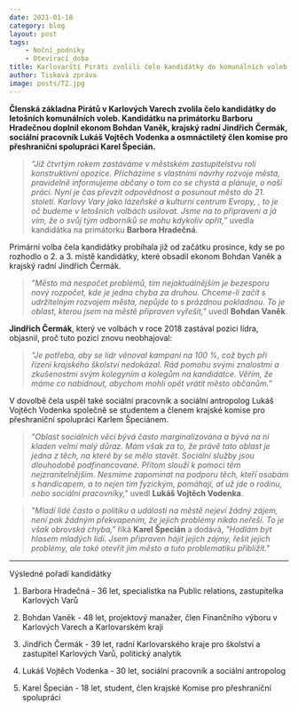 ```yaml
---
date: 2021-01-18
category: blog
layout: post
tags:
    - Noční_podniky
    - Otevírací_doba
title: Karlovarští Piráti zvolili čelo kandidátky do komunálních voleb
author: Tisková zpráva
image: posts/TZ.jpg
---
```


**Členská základna Pirátů v Karlových Varech zvolila čelo kandidátky do letošních komunálních voleb. Kandidátku na primátorku Barboru Hradečnou doplnil ekonom Bohdan Vaněk, krajský radní Jindřich Čermák, sociální pracovník Lukáš Vojtěch Vodenka a osmnáctiletý člen komise pro přeshraniční spolupráci Karel Špecián.**

  

>*“Již čtvrtým rokem zastáváme v městském zastupitelstvu roli konstruktivní opozice. Přicházíme s vlastními návrhy rozvoje města, pravidelně informujeme občany o tom co se chystá a plánuje, o naší práci. Nyní je čas převzít odpovědnost a posunout město do 21. století. Karlovy Vary jako lázeňské a kulturní centrum Evropy, , to je oč budeme v letošních volbách usilovat. Jsme na to připraveni a já vím, že o svůj tým odborníků se mohu kdykoliv opřít,”* 
uvedla kandidátka na primátorku **Barbora Hradečná**.

  

Primární volba čela kandidátky probíhala již od začátku prosince, kdy se po rozhodlo o 2. a 3. místě kandidátky, které obsadil ekonom Bohdan Vaněk a krajský radní Jindřich Čermák.

  

>*"Město má nespočet problémů, tím nejaktuálnějším je bezesporu nový rozpočet, kde je jedna chyba za druhou. Chceme-li začít s udržitelným rozvojem města, nepůjde to s prázdnou pokladnou. To je oblast, kterou jsem na městě připraven vyřešit,"* 
uvedl **Bohdan Vaněk**.

  

**Jindřich Čermák**, který ve volbách v roce 2018 zastával pozici lídra, objasnil, proč tuto pozici znovu neobhajoval: 
>*“Je potřeba, aby se lídr věnoval kampani na 100 %, což bych při řízení krajského školství nedokázal. Rád pomohu svými znalostmi a zkušenostmi svým kolegyním a kolegům na kandidátce. Věřím, že máme co nabídnout, abychom mohli opět vrátit město občanům.”*

  

V dovolbě čela uspěl také sociální pracovník a sociální antropolog Lukáš Vojtěch Vodenka společně se studentem a členem krajské komise pro přeshraniční spolupráci Karlem Špeciánem.

  

>*"Oblast sociálních věcí bývá často marginalizována a bývá na ni kladen velmi malý důraz. Mám však za to, že právě tato oblast je jedna z těch, na které by se mělo stavět. Sociální služby jsou dlouhodobě podfinancované. Přitom slouží k pomoci těm nejzranitelnějším. Nesmíme zapomínat na podporu těch, kteří osobám s handicapem, a to nejen tím fyzickým, pomáhají, ať už jde o rodinu, nebo sociální pracovníky,"* 
uvedl **Lukáš Vojtěch Vodenka**.

  

>*"Mladí lidé často o politiku a události na městě nejeví žádný zájem, není pak žádným překvapením, že jejich problémy nikdo neřeší. To je však obrovská chyba,"* říká **Karel Špecián** a dodává, *"Hodlám být hlasem mladých lidí. Jsem připraven hájit jejich zájmy, řešit jejich problémy, ale také otevřít jim město a tuto problematiku přiblížit."*

  
  
  ---

Výsledné pořadí kandidátky

1.  Barbora Hradečná - 36 let, specialistka na Public relations, zastupitelka Karlových Varů
    
2.  Bohdan Vaněk - 48 let, projektový manažer, člen Finančního výboru v Karlových Varech a Karlovarském kraji
    
3.  Jindřich Čermák - 39 let, radní Karlovarského kraje pro školství a zastupitel Karlových Varů, politický analytik
    
4.  Lukáš Vojtěch Vodenka - 30 let, sociální pracovník a sociální antropolog

5. Karel Špecián - 18 let, student, člen krajské Komise pro přeshraniční spolupráci
